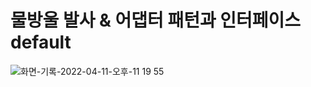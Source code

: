 # 물방울 발사 & 어댑터 패턴과 인터페이스 default


![화면-기록-2022-04-11-오후-11 19 55](https://user-images.githubusercontent.com/56623911/162760457-8ef1c5fd-e2f3-43e2-95fd-7f8f42aacb4f.gif)

